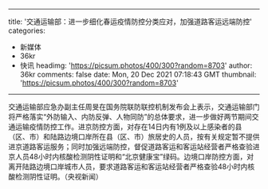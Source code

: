 
---
title: '交通运输部：进一步细化春运疫情防控分类应对，加强道路客运远端防控'
categories: 
 - 新媒体
 - 36kr
 - 快讯
headimg: 'https://picsum.photos/400/300?random=8703'
author: 36kr
comments: false
date: Mon, 20 Dec 2021 07:18:43 GMT
thumbnail: 'https://picsum.photos/400/300?random=8703'
---

<div>   
交通运输部应急办副主任周旻在国务院联防联控机制发布会上表示，交通运输部门将严格落实“外防输入、内防反弹、人物同防”的总体要求，进一步做好两节期间交通运输疫情防控工作。进京防控方面，对存在14日内有1例及以上感染者的县（区、市）和陆路边境口岸所在县（区、市）旅居史的人员，按有关规定暂不提供进京道路客运服务；同时加强远端防控，督促道路客运和客运站经营者严格查验进京人员48小时内核酸检测阴性证明和“北京健康宝”绿码。边境口岸防控方面，对离开陆路边境口岸城市人员，要求道路客运和客运站经营者严格查验48小时内核酸检测阴性证明。（央视新闻）  
</div>
            